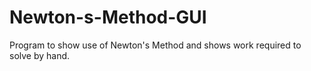 # Newton-s-Method-GUI
Program to show use of Newton's Method and shows work required to solve by hand. 


